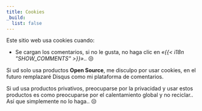 ```yaml
---
title: Cookies
_build:
  list: false
---
```


Este sitio web usa cookies cuando:

* Se cargan los comentarios, si no le gusta, no haga clic en *«{{< i18n
  "SHOW_COMMENTS" >}}»*.. 😒

Si ud solo usa productos **Open Source**, me disculpo por usar cookies, en el
futuro remplazaré Disqus como mi plataforma de comentarios.

Si ud usa productos privativos, preocuparse por la privacidad y usar estos
productos es como preocuparse por el calentamiento global y no reciclar.. Así
que simplemente no lo haga.. 😒

